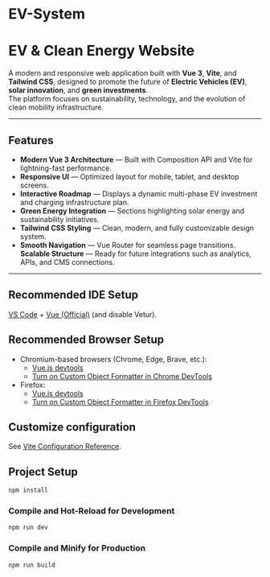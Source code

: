 # EV-System

# EV & Clean Energy Website

A modern and responsive web application built with **Vue 3**, **Vite**, and **Tailwind CSS**, designed to promote the future of **Electric Vehicles (EV)**, **solar innovation**, and **green investments**.  
The platform focuses on sustainability, technology, and the evolution of clean mobility infrastructure.

---

## Features

-  **Modern Vue 3 Architecture** — Built with Composition API and Vite for lightning-fast performance.
-  **Responsive UI** — Optimized layout for mobile, tablet, and desktop screens.
-  **Interactive Roadmap** — Displays a dynamic multi-phase EV investment and charging infrastructure plan.
-  **Green Energy Integration** — Sections highlighting solar energy and sustainability initiatives.
- **Tailwind CSS Styling** — Clean, modern, and fully customizable design system.
-  **Smooth Navigation** — Vue Router for seamless page transitions.
   **Scalable Structure** — Ready for future integrations such as analytics, APIs, and CMS connections.

---

## Recommended IDE Setup

[VS Code](https://code.visualstudio.com/) + [Vue (Official)](https://marketplace.visualstudio.com/items?itemName=Vue.volar) (and disable Vetur).

## Recommended Browser Setup

- Chromium-based browsers (Chrome, Edge, Brave, etc.):
  - [Vue.js devtools](https://chromewebstore.google.com/detail/vuejs-devtools/nhdogjmejiglipccpnnnanhbledajbpd) 
  - [Turn on Custom Object Formatter in Chrome DevTools](http://bit.ly/object-formatters)
- Firefox:
  - [Vue.js devtools](https://addons.mozilla.org/en-US/firefox/addon/vue-js-devtools/)
  - [Turn on Custom Object Formatter in Firefox DevTools](https://fxdx.dev/firefox-devtools-custom-object-formatters/)

## Customize configuration

See [Vite Configuration Reference](https://vite.dev/config/).

## Project Setup

```sh
npm install
```

### Compile and Hot-Reload for Development

```sh
npm run dev
```

### Compile and Minify for Production

```sh
npm run build
```

